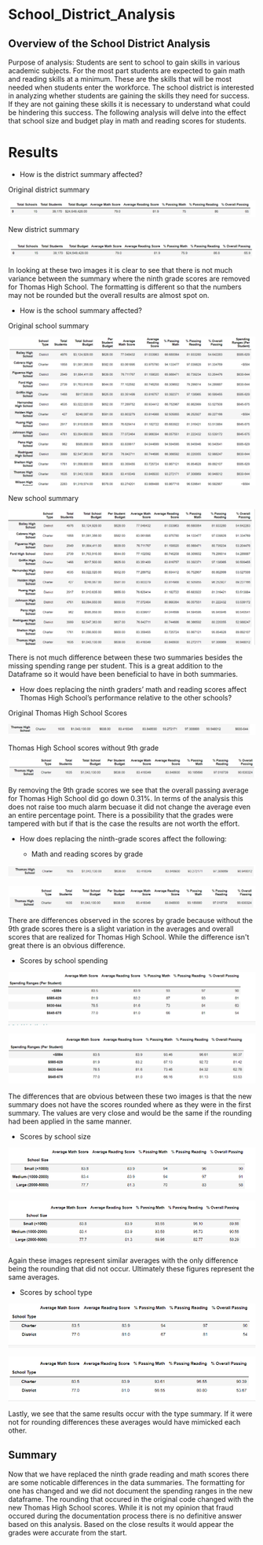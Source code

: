 # School_District_Analysis
## Overview of the School District Analysis
Purpose of analysis:
Students are sent to school to gain skills in various academic subjects. For the most part students are expected to gain math and reading skills at a minimum. These are the skills that will be most needed when students enter the workforce. The school district is interested in analyzing whether students are gaining the skills they need for success. If they are not gaining these skills it is necessary to understand what could be hindering this success. The following analysis will delve into the effect that school size and budget play in math and reading scores for students. 

# Results

* How is the district summary affected?

Original district summary

![](https://github.com/lightbright832/School_District_Analysis/blob/main/Original%20District%20Summary.png)

New district summary

![](https://github.com/lightbright832/School_District_Analysis/blob/main/New%20Disctrict%20Summary.png)

In looking at these two images it is clear to see that there is not much variance between the summary where the ninth grade scores are removed for Thomas High School. The formatting is different so that the numbers may not be rounded but the overall results are almost spot on. 

* How is the school summary affected?

Original school summary

![](https://github.com/lightbright832/School_District_Analysis/blob/main/Original%20School%20Summary.png)

New school summary

![](https://github.com/lightbright832/School_District_Analysis/blob/main/New%20School%20Summary.png)

There is not much difference between these two summaries besides the missing spending range per student. This is a great addition to the Dataframe so it would have been beneficial to have in both summaries. 

* How does replacing the ninth graders’ math and reading scores affect Thomas High School’s performance relative to the other schools?

Original Thomas High School Scores

![](https://github.com/lightbright832/School_District_Analysis/blob/main/Original%20Thomas%20Scores.png)

Thomas High School scores without 9th grade

![](https://github.com/lightbright832/School_District_Analysis/blob/main/Thomas%20High%20School.png)

By removing the 9th grade scores we see that the overall passing average for Thomas High School did go down 0.31%. In terms of the analysis this does not raise too much alarm becuase it did not change the average even an entire percentage point. There is a possibility that the grades were tampered with but if that is the case the results are not worth the effort. 

* How does replacing the ninth-grade scores affect the following:

  * Math and reading scores by grade

![](https://github.com/lightbright832/School_District_Analysis/blob/main/Thomas%20by%20Grade.png)

![](https://github.com/lightbright832/School_District_Analysis/blob/main/New%20Thomas.png)

There are differences observed in the scores by grade because without the 9th grade scores there is a slight variation in the averages and overall scores that are realized for Thomas High School. While the difference isn't great there is an obvious difference.

  * Scores by school spending

![](https://github.com/lightbright832/School_District_Analysis/blob/main/Original%20Spending%20Summary.png)

![](https://github.com/lightbright832/School_District_Analysis/blob/main/New%20Spending%20Summary.png)

The differences that are obvious between these two images is that the new summary does not have the scores rounded where as they were in the first summary. The values are very close and would be the same if the rounding had been applied in the same manner.

  * Scores by school size

![](https://github.com/lightbright832/School_District_Analysis/blob/main/Original%20Size%20Summary.png)

![](https://github.com/lightbright832/School_District_Analysis/blob/main/New%20Size%20Summary.png)

Again these images represent similar averages with the only difference being the rounding that did not occur. Ultimately these figures represent the same averages.

  * Scores by school type

![](https://github.com/lightbright832/School_District_Analysis/blob/main/Original%20Type%20Summary.png)

![](https://github.com/lightbright832/School_District_Analysis/blob/main/New%20Type%20Summary.png)

Lastly, we see that the same results occur with the type summary. If it were not for rounding differences these averages would have mimicked each other.

## Summary
Now that we have replaced the ninth grade reading and math scores there are some noticable differences in the data summaries. The formatting for one has changed and we did not document the spending ranges in the new dataframe. The rounding that occured in the original code changed with the new Thomas High School scores. While it is not my opinion that fraud occured during the documentation process there is no definitive answer based on this analysis. Based on the close results it would appear the grades were accurate from the start. 
